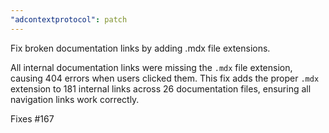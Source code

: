 ```yaml
---
"adcontextprotocol": patch
---
```


Fix broken documentation links by adding .mdx file extensions.

All internal documentation links were missing the `.mdx` file extension, causing 404 errors when users clicked them. This fix adds the proper `.mdx` extension to 181 internal links across 26 documentation files, ensuring all navigation links work correctly.

Fixes #167
